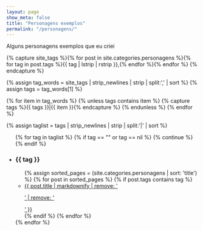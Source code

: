 ```yaml
---
layout: page
show_meta: false
title: "Personagens exemplos"
permalink: "/personagens/"
---
```


    
Alguns personagens exemplos que eu criei

{% capture site_tags %}{% for post in site.categories.personagens %}{% for tag in post.tags %}{{ tag | lstrip | rstrip }},{% endfor %}{% endfor %}
{% endcapture %}

<!-- `tag_words` is a sorted array of the tag names. -->
{% assign tag_words = site_tags | strip_newlines | strip | split:',' | sort %}
{% assign tags = tag_words[1] %}


{% for item in tag_words %}
    {% unless tags contains item %}
        {% capture tags %}{{ tags }}|{{ item }}{% endcapture %}
    {% endunless %}
{% endfor %}

{% assign taglist = tags | strip_newlines | strip | split:'|' | sort %}

<ul> 
{% for tag in taglist %}
   {% if tag == "" or tag == nil %}
   {% continue %}
   {% endif %}
   <li><h3> {{ tag }} </h3></li>
   <ul>
   {% assign sorted_pages = (site.categories.personagens | sort: 'title') %}
   {% for post in sorted_pages %}
   {% if post.tags contains tag %}
   <li><a href="{{ post.url }}">{{ post.title | markdownify | remove: '<p>' | remove: '</p>' }} </a> </li>
   {% endif %}
   {% endfor %}
   </ul>
{% endfor %}
</ul>

